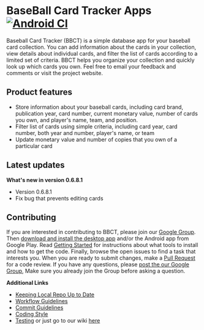 BaseBall Card Tracker Apps [![Android CI](https://github.com/BaseballCardTracker/bbct/workflows/Android%20CI/badge.svg)](https://github.com/BaseballCardTracker/bbct/actions)
=

Baseball Card Tracker (BBCT) is a simple database app for your baseball card collection. You can add information about the cards in your collection, view details about individual cards, and filter the list of cards according to a limited set of criteria. BBCT helps you organize your collection and quickly look up which cards you own. Feel free to email your feedback and comments or visit the project website.


Product features
-

* Store information about your baseball cards, including card brand, publication year, card number, current monetary value, number of cards you own, and player's name, team, and position.
* Filter list of cards using simple criteria, including card year, card number, both year and number, player's name, or team
* Update monetary value and number of copies that you own of a particular card

Latest updates
-

**What's new in version 0.6.8.1**
* Version 0.6.8.1
* Fix bug that prevents editing cards

Contributing
-

If you are interested in contributing to BBCT, please join our [Google Group](https://groups.google.com/forum/?hl=en#!forum/bbct). Then [download and install the desktop app](https://sourceforge.net/projects/bbct/files/latest/download) and/or the Android app from Google Play. Read [Getting Started](https://github.com/BaseballCardTracker/bbct/wiki/Getting-Started) for instructions about what tools to install and how to get the code. Finally, browse the open issues to find a task that interests you. When you are ready to submit changes, make a [Pull Request](https://help.github.com/en/articles/about-pull-requests) for a code review. If you have any questions, please [post the our Google Group](https://groups.google.com/forum/?hl=en#!newtopic/bbct), Make sure you already join the Group before asking a question.

**Additional Links**
- [Keeping Local Repo Up to Date](https://github.com/BaseballCardTracker/bbct/wiki/Keeping-Local-Repo-Up-to-Date)
- [Workflow Guidelines](https://github.com/BaseballCardTracker/bbct/wiki/Workflow-Guidelines)
- [Commit Guidelines](https://github.com/BaseballCardTracker/bbct/wiki/Commit-Guidelines)
- [Coding Style](https://github.com/BaseballCardTracker/bbct/wiki/Coding-Style)
- [Testing](https://github.com/BaseballCardTracker/bbct/wiki/Testing)
or just go to our wiki [here](https://github.com/BaseballCardTracker/bbct/wiki)
